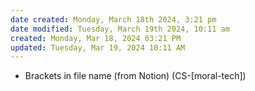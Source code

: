 ```yaml
---
date created: Monday, March 18th 2024, 3:21 pm
date modified: Tuesday, March 19th 2024, 10:11 am
created: Monday, Mar 18, 2024 03:21 PM
updated: Tuesday, Mar 19, 2024 10:11 AM
---
```


- Brackets in file name (from Notion) (CS-\[moral-tech\])